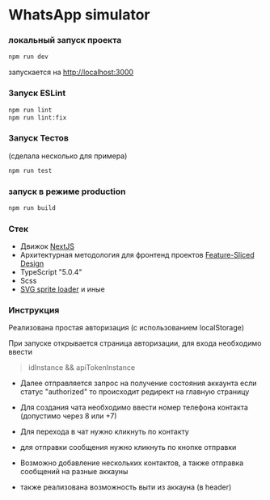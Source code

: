 # WhatsApp simulator

### локальный запуск проекта

```bash
npm run dev
```

запускается на [http://localhost:3000](http://localhost:3000)

### Запуск ESLint

```bash
npm run lint
npm run lint:fix
```

### Запуск Тестов

(сделала несколько для примера)

```bash
npm run test
```

### запуск в режиме production

```bash
npm run build
```

### Стек

- Движок [NextJS]('https://nextjs.org/')
- Архитектурная методология для фронтенд
  проектов [Feature-Sliced Design]('https://feature-sliced.design/ru/')
- TypeScript "5.0.4"
- Scss
- [SVG sprite loader]('https://www.npmjs.com/package/svg-sprite-loader')
  и иные

### Инструкция

Реализована простая авторизация (с использованием localStorage)

При запуске открывается страница авторизации, для входа необходимо ввести
> idInstance && apiTokenInstance

- Далее отправляется запрос на получение состояния аккаунта если статус "authorized" то происходит редирект на главную
  страницу

- Для создания чата необходимо ввести номер телефона контакта (допустимо через 8 или +7)
- Для перехода в чат нужно кликнуть по контакту
- для отправки сообщения нужно кликнуть по кнопке отправки
- Возможно добавление нескольких контактов, а также отправка сообщений на разные аккауны
- также реализована возможность выти из аккауна (в header)
